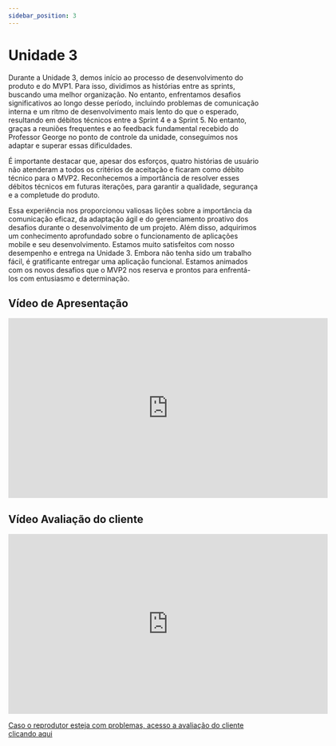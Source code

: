 ```yaml
---
sidebar_position: 3
---
```


# Unidade 3

Durante a Unidade 3, demos início ao processo de desenvolvimento do produto e do MVP1. Para isso, dividimos as histórias entre as sprints, buscando uma melhor organização. No entanto, enfrentamos desafios significativos ao longo desse período, incluindo problemas de comunicação interna e um ritmo de desenvolvimento mais lento do que o esperado, resultando em débitos técnicos entre a Sprint 4 e a Sprint 5. No entanto, graças a reuniões frequentes e ao feedback fundamental recebido do Professor George no ponto de controle da unidade, conseguimos nos adaptar e superar essas dificuldades.

É importante destacar que, apesar dos esforços, quatro histórias de usuário não atenderam a todos os critérios de aceitação e ficaram como débito técnico para o MVP2. Reconhecemos a importância de resolver esses débitos técnicos em futuras iterações, para garantir a qualidade, segurança e a completude do produto.

Essa experiência nos proporcionou valiosas lições sobre a importância da comunicação eficaz, da adaptação ágil e do gerenciamento proativo dos desafios durante o desenvolvimento de um projeto. Além disso, adquirimos um conhecimento aprofundado sobre o funcionamento de aplicações mobile e seu desenvolvimento. Estamos muito satisfeitos com nosso desempenho e entrega na Unidade 3. Embora não tenha sido um trabalho fácil, é gratificante entregar uma aplicação funcional. Estamos animados com os novos desafios que o MVP2 nos reserva e prontos para enfrentá-los com entusiasmo e determinação.

## Vídeo de Apresentação

<iframe src="https://unbbr-my.sharepoint.com/personal/211041099_aluno_unb_br/_layouts/15/embed.aspx?UniqueId=7dfb1568-a322-4e52-a076-d7ec5952e1c1&embed=%7B%22ust%22%3Atrue%2C%22hv%22%3A%22CopyEmbedCode%22%7D&referrer=StreamWebApp&referrerScenario=EmbedDialog.Create" width="640" height="360" frameborder="0" scrolling="no" allowfullscreen title="Meu Filme 2.mov"></iframe>

## Vídeo Avaliação do cliente

<iframe src="https://unbbr-my.sharepoint.com/personal/211041099_aluno_unb_br/_layouts/15/embed.aspx?UniqueId=74fe25b4-5f0e-4e6a-8f7b-e3cce5089208&embed=%7B%22ust%22%3Atrue%2C%22hv%22%3A%22CopyEmbedCode%22%7D&referrer=StreamWebApp&referrerScenario=EmbedDialog.Create](https://unbbr-my.sharepoint.com/:v:/g/personal/211041099_aluno_unb_br/EbQl_nQOX2pOj3vjzOUIkggBjjYMfKgyoKit6HvTxhr-hA?e=foTM1t" width="640" height="360" frameborder="0" scrolling="no" allowfullscreen title="Avaliação cliente FinDriver - MVP1.mp4"></iframe>

[Caso o reprodutor esteja com problemas, acesso a avaliação do cliente clicando aqui](https://unbbr-my.sharepoint.com/:v:/g/personal/211041099_aluno_unb_br/EbQl_nQOX2pOj3vjzOUIkggBjjYMfKgyoKit6HvTxhr-hA?e=foTM1t)
